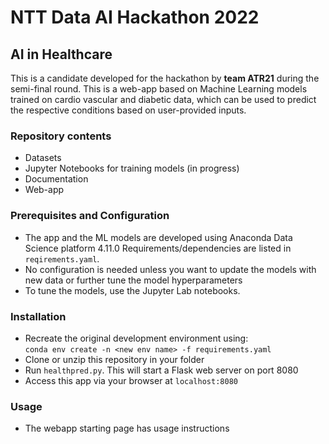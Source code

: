 # NTT Data AI Hackathon 2022

## AI in Healthcare

This is a candidate developed for the hackathon by **team ATR21** during
the semi-final round.  This is a web-app based on Machine Learning models trained on cardio
vascular and diabetic data, which can be used to predict the respective
conditions based on user-provided inputs. 

### Repository contents

 - Datasets
 - Jupyter Notebooks for training models (in progress)
 - Documentation
 - Web-app

### Prerequisites and Configuration

 - The app and the ML models are developed using Anaconda Data Science platform 4.11.0
   Requirements/dependencies are listed in `reqirements.yaml`.
 - No configuration is needed unless you want to update the models with new data
 or further tune the model hyperparameters
 - To tune the models, use the Jupyter Lab notebooks.
 
### Installation

 - Recreate the original development environment using:   
   `conda env create -n <new env name> -f requirements.yaml`
 - Clone or unzip this repository in your folder
 - Run `healthpred.py`. This will start a Flask web server on port 8080
 - Access this app via your browser at `localhost:8080`

### Usage

 - The webapp starting page has usage instructions
 

